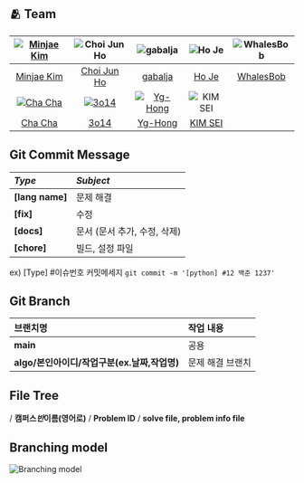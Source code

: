 ## :people_hugging: Team

| [![Minjae Kim](https://avatars.githubusercontent.com/u/33440010)](https://github.com/minjae9610) |           ![Choi Jun Ho](https://avatars.githubusercontent.com/u/39554558)            |                ![gabalja](https://avatars.githubusercontent.com/u/80046476)                |  ![Ho Je](https://avatars.githubusercontent.com/u/83208807)  | ![WhalesBob](https://avatars.githubusercontent.com/u/96509257) |
| :----------------------------------------------------------------------------------------------: | :-----------------------------------------------------------------------------------: | :----------------------------------------------------------------------------------------: | :----------------------------------------------------------: | :------------------------------------------------------------: |
|                           [Minjae Kim](https://github.com/minjae9610)                            |                    [Choi Jun Ho](https://github.com/junhochoi-dev)                    |                           [gabalja](https://github.com/gabalja)                            |             [Ho Je](https://github.com/zini9188)             |           [WhalesBob](https://github.com/WhalesBob)            |
|  [![Cha Cha](https://avatars.githubusercontent.com/u/90785316)](https://github.com/ChaCha3088)   | [![3o14](https://avatars.githubusercontent.com/u/101818687)](https://github.com/3o14) | [![Yg-Hong](https://avatars.githubusercontent.com/u/89956603)](https://github.com/Yg-Hong) | ![KIM SEI](https://avatars.githubusercontent.com/u/74192619) |                                                                |
|                             [Cha Cha](https://github.com/ChaCha3088)                             |                            [3o14](https://github.com/3o14)                            |                           [Yg-Hong](https://github.com/Yg-Hong)                            |           [KIM SEI](https://github.com/KIMSEI1124)           |                                                                |

## Git Commit Message

| _Type_          | _Subject_                    |
| :-------------- | :--------------------------- |
| **[lang name]** | 문제 해결                    |
| **[fix]**       | 수정                         |
| **[docs]**      | 문서 (문서 추가, 수정, 삭제) |
| **[chore]**     | 빌드, 설정 파일              |

ex) [Type] #이슈번호 커밋메세지 `git commit -m '[python] #12 백준 1237'`

## Git Branch

| 브랜치명                                     | 작업 내용        |
| :------------------------------------------- | :--------------- |
| **main**                                     | 공용             |
| **algo/본인아이디/작업구분(ex.날짜,작업명)** | 문제 해결 브랜치 |

## File Tree

/ **캠퍼스*반*이름(영어로)** / **Problem ID** / **solve file, problem info file**

## Branching model

![Branching model](https://github.com/SSAFY-10th/algorithm/assets/33440010/3d370256-db41-43c5-8043-cc50d0b4a880)
